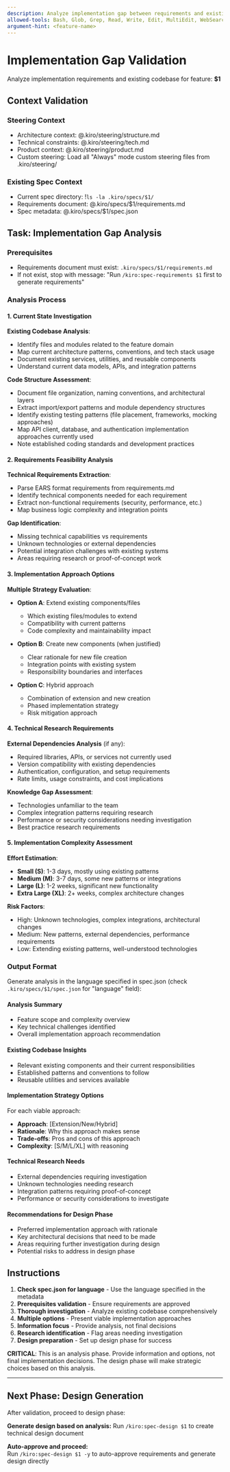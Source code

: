 ```yaml
---
description: Analyze implementation gap between requirements and existing codebase
allowed-tools: Bash, Glob, Grep, Read, Write, Edit, MultiEdit, WebSearch, WebFetch
argument-hint: <feature-name>
---
```


# Implementation Gap Validation

Analyze implementation requirements and existing codebase for feature: **$1**

## Context Validation

### Steering Context

- Architecture context: @.kiro/steering/structure.md
- Technical constraints: @.kiro/steering/tech.md
- Product context: @.kiro/steering/product.md
- Custom steering: Load all "Always" mode custom steering files from .kiro/steering/

### Existing Spec Context

- Current spec directory: !`ls -la .kiro/specs/$1/`
- Requirements document: @.kiro/specs/$1/requirements.md
- Spec metadata: @.kiro/specs/$1/spec.json

## Task: Implementation Gap Analysis

### Prerequisites

- Requirements document must exist: `.kiro/specs/$1/requirements.md`
- If not exist, stop with message: "Run `/kiro:spec-requirements $1` first to generate requirements"

### Analysis Process

#### 1. Current State Investigation

**Existing Codebase Analysis**:

- Identify files and modules related to the feature domain
- Map current architecture patterns, conventions, and tech stack usage
- Document existing services, utilities, and reusable components
- Understand current data models, APIs, and integration patterns

**Code Structure Assessment**:

- Document file organization, naming conventions, and architectural layers
- Extract import/export patterns and module dependency structures
- Identify existing testing patterns (file placement, frameworks, mocking approaches)
- Map API client, database, and authentication implementation approaches currently used
- Note established coding standards and development practices

#### 2. Requirements Feasibility Analysis

**Technical Requirements Extraction**:

- Parse EARS format requirements from requirements.md
- Identify technical components needed for each requirement
- Extract non-functional requirements (security, performance, etc.)
- Map business logic complexity and integration points

**Gap Identification**:

- Missing technical capabilities vs requirements
- Unknown technologies or external dependencies
- Potential integration challenges with existing systems
- Areas requiring research or proof-of-concept work

#### 3. Implementation Approach Options

**Multiple Strategy Evaluation**:

- **Option A**: Extend existing components/files
    - Which existing files/modules to extend
    - Compatibility with current patterns
    - Code complexity and maintainability impact

- **Option B**: Create new components (when justified)
    - Clear rationale for new file creation
    - Integration points with existing system
    - Responsibility boundaries and interfaces

- **Option C**: Hybrid approach
    - Combination of extension and new creation
    - Phased implementation strategy
    - Risk mitigation approach

#### 4. Technical Research Requirements

**External Dependencies Analysis** (if any):

- Required libraries, APIs, or services not currently used
- Version compatibility with existing dependencies
- Authentication, configuration, and setup requirements
- Rate limits, usage constraints, and cost implications

**Knowledge Gap Assessment**:

- Technologies unfamiliar to the team
- Complex integration patterns requiring research
- Performance or security considerations needing investigation
- Best practice research requirements

#### 5. Implementation Complexity Assessment

**Effort Estimation**:

- **Small (S)**: 1-3 days, mostly using existing patterns
- **Medium (M)**: 3-7 days, some new patterns or integrations
- **Large (L)**: 1-2 weeks, significant new functionality
- **Extra Large (XL)**: 2+ weeks, complex architecture changes

**Risk Factors**:

- High: Unknown technologies, complex integrations, architectural changes
- Medium: New patterns, external dependencies, performance requirements
- Low: Extending existing patterns, well-understood technologies

### Output Format

Generate analysis in the language specified in spec.json (check `.kiro/specs/$1/spec.json` for "language" field):

#### Analysis Summary

- Feature scope and complexity overview
- Key technical challenges identified
- Overall implementation approach recommendation

#### Existing Codebase Insights

- Relevant existing components and their current responsibilities
- Established patterns and conventions to follow
- Reusable utilities and services available

#### Implementation Strategy Options

For each viable approach:

- **Approach**: [Extension/New/Hybrid]
- **Rationale**: Why this approach makes sense
- **Trade-offs**: Pros and cons of this approach
- **Complexity**: [S/M/L/XL] with reasoning

#### Technical Research Needs

- External dependencies requiring investigation
- Unknown technologies needing research
- Integration patterns requiring proof-of-concept
- Performance or security considerations to investigate

#### Recommendations for Design Phase

- Preferred implementation approach with rationale
- Key architectural decisions that need to be made
- Areas requiring further investigation during design
- Potential risks to address in design phase

## Instructions

1. **Check spec.json for language** - Use the language specified in the metadata
2. **Prerequisites validation** - Ensure requirements are approved
3. **Thorough investigation** - Analyze existing codebase comprehensively
4. **Multiple options** - Present viable implementation approaches
5. **Information focus** - Provide analysis, not final decisions
6. **Research identification** - Flag areas needing investigation
7. **Design preparation** - Set up design phase for success

**CRITICAL**: This is an analysis phase. Provide information and options, not final implementation decisions. The design
phase will make strategic choices based on this analysis.

---

## Next Phase: Design Generation

After validation, proceed to design phase:

**Generate design based on analysis:**
Run `/kiro:spec-design $1` to create technical design document

**Auto-approve and proceed:**  
Run `/kiro:spec-design $1 -y` to auto-approve requirements and generate design directly
